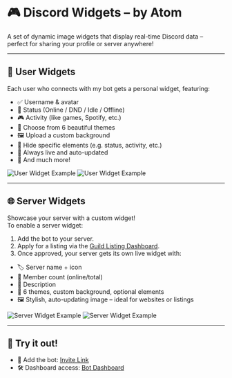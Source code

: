 # 🎮 Discord Widgets – by Atom

A set of dynamic image widgets that display real-time Discord data – perfect for sharing your profile or server anywhere!

---

## 👤 User Widgets

Each user who connects with my bot gets a personal widget, featuring:

- ✅ Username & avatar
- 💬 Status (Online / DND / Idle / Offline)
- 🎮 Activity (like games, Spotify, etc.)
- 🎨 Choose from 6 beautiful themes
- 🖼️ Upload a custom background
- 👻 Hide specific elements (e.g. status, activity, etc.)
- 🔄 Always live and auto-updated
- 🔧 And much more!

![User Widget Example](https://atombot.be/widget/user/1/921434569197117490.png)
![User Widget Example](https://atombot.be/widget/user/1/00000000000000000.png)

---

## 🌐 Server Widgets

Showcase your server with a custom widget!  
To enable a server widget:

1. Add the bot to your server.
2. Apply for a listing via the [Guild Listing Dashboard](https://atombot.be/).
3. Once approved, your server gets its own live widget with:

- 🏷️ Server name + icon
- 👥 Member count (online/total)
- 📄 Description
- 🎨 6 themes, custom background, optional elements
- 🖼️ Stylish, auto-updating image – ideal for websites or listings

![Server Widget Example](https://atombot.be/widget/guild/1/674037240342642718.png)
![Server Widget Example](https://atombot.be/widget/guild/1/00000000000000000.png)

---

## 🤖 Try it out!

- 🔗 Add the bot: [Invite Link](https://atombot.be/)
- 🛠️ Dashboard access: [Bot Dashboard](https://atombot.be/)

